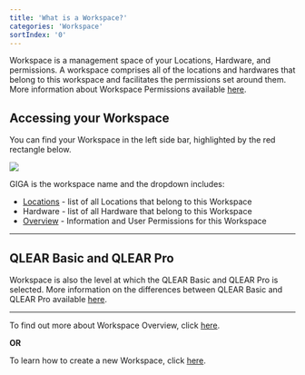 ```yaml
---
title: 'What is a Workspace?'
categories: 'Workspace'
sortIndex: '0'
---
```

Workspace is a management space of your Locations, Hardware, and permissions. A workspace comprises all of the locations and hardwares that belong to this workspace and facilitates the permissions set around them. More information about Workspace Permissions available [here](/Workspace-User-Permission).

## Accessing your Workspace

You can find your Workspace in the left side bar, highlighted by the red rectangle below. 

![](https://cloud.githubusercontent.com/assets/26155270/23688895/19bc34c6-03f2-11e7-80da-3c4e5a4932ad.jpg)

GIGA is the workspace name and the dropdown includes:

- [Locations](/What-is-a-Location%3F) - list of all Locations that belong to this Workspace
- Hardware - list of all Hardware that belong to this Workspace
- [Overview](/Workspace-Overview) - Information and User Permissions for this Workspace

------

## QLEAR Basic and QLEAR Pro

Workspace is also the level at which the QLEAR Basic and QLEAR Pro is selected. More information on the differences between QLEAR Basic and QLEAR Pro available [here](/Basic-vs.-Pro).

-----

To find out more about Workspace Overview, click [here](/Workspace-Overview).  

**OR**
  
To learn how to create a new Workspace, click [here](/Create-a-Workspace).

